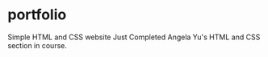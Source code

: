 # portfolio 
Simple HTML and CSS website
Just Completed Angela Yu's HTML and CSS section in course. 
